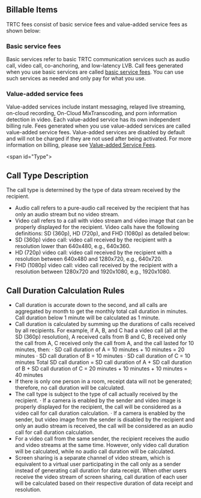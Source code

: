## Billable Items

TRTC fees consist of basic service fees and value-added service fees as shown below:
<!--![Billable items](Billable items.png)-->

### Basic service fees
Basic services refer to basic TRTC communication services such as audio call, video call, co-anchoring, and low-latency LVB. Call fees generated when you use basic services are called [basic service fees](https://intl.cloud.tencent.com/document/product/647/34613). You can use such services as needed and only pay for what you use.
### Value-added service fees
Value-added services include instant messaging, relayed live streaming, on-cloud recording, On-Cloud MixTranscoding, and porn information detection in video. Each value-added service has its own independent billing rule. Fees generated when you use value-added services are called value-added service fees.
Value-added services are disabled by default and will not be charged if they are not used after being activated. For more information on billing, please see [Value-added Service Fees](https://intl.cloud.tencent.com/document/product/647/34614).

<span id="Type"></span>
## Call Type Description
The call type is determined by the type of data stream received by the recipient.
- Audio call refers to a pure-audio call received by the recipient that has only an audio stream but no video stream.
- Video call refers to a call with video stream and video image that can be properly displayed for the recipient. Video calls have the following definitions: SD (360p), HD (720p), and FHD (1080p) as detailed below:
 - SD (360p) video call: video call received by the recipient with a resolution lower than 640x480, e.g., 640x360.
 - HD (720p) video call: video call received by the recipient with a resolution between 640x480 and 1280x720, e.g., 640x720.
 - FHD (1080p) video call: video call received by the recipient with a resolution between 1280x720 and 1920x1080, e.g., 1920x1080.


<span id="callduration"></span>
## Call Duration Calculation Rules
- Call duration is accurate down to the second, and all calls are aggregated by month to get the monthly total call duration in minutes. Call duration below 1 minute will be calculated as 1 minute.
- Call duration is calculated by summing up the durations of calls received by all recipients.
For example, if A, B, and C had a video call (all at the SD (360p) resolution), A received calls from B and C, B received only the call from A, C received only the call from A, and the call lasted for 10 minutes, then:
 · SD call duration of A = 10 minutes + 10 minutes = 20 minutes
 · SD call duration of B = 10 minutes
 · SD call duration of C = 10 minutes
 Total SD call duration = SD call duration of A + SD call duration of B + SD call duration of C = 20 minutes + 10 minutes + 10 minutes = 40 minutes
- If there is only one person in a room, receipt data will not be generated; therefore, no call duration will be calculated.
- The call type is subject to the type of call actually received by the recipient.
 · If a camera is enabled by the sender and video image is properly displayed for the recipient, the call will be considered as a video call for call duration calculation.
 · If a camera is enabled by the sender, but video image from the sender is disabled by the recipient and only an audio stream is received, the call will be considered as an audio call for call duration calculation.
- For a video call from the same sender, the recipient receives the audio and video streams at the same time. However, only video call duration will be calculated, while no audio call duration will be calculated.
- Screen sharing is a separate channel of video stream, which is equivalent to a virtual user participating in the call only as a sender instead of generating call duration for data receipt. When other users receive the video stream of screen sharing, call duration of each user will be calculated based on their respective duration of data receipt and resolution.
